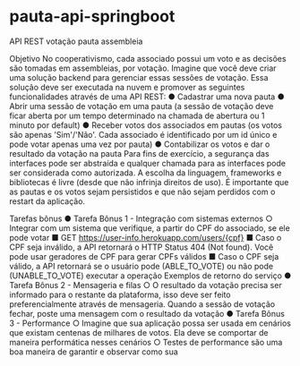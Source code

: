 # pauta-api-springboot
API REST votação pauta assembleia

Objetivo
No cooperativismo, cada associado possui um voto e as decisões são tomadas em assembleias,
por votação. Imagine que você deve criar uma solução backend para gerenciar essas sessões de
votação.
Essa solução deve ser executada na nuvem e promover as seguintes funcionalidades através de
uma API REST:
● Cadastrar uma nova pauta
● Abrir uma sessão de votação em uma pauta (a sessão de votação deve ficar aberta por um
tempo determinado na chamada de abertura ou 1 minuto por default)
● Receber votos dos associados em pautas (os votos são apenas 'Sim'/'Não'. Cada
associado é identificado por um id único e pode votar apenas uma vez por pauta)
● Contabilizar os votos e dar o resultado da votação na pauta
Para fins de exercício, a segurança das interfaces pode ser abstraída e qualquer chamada para as
interfaces pode ser considerada como autorizada. A escolha da linguagem, frameworks e
bibliotecas é livre (desde que não infrinja direitos de uso).
É importante que as pautas e os votos sejam persistidos e que não sejam perdidos com o restart
da aplicação.

Tarefas bônus
● Tarefa Bônus 1 - Integração com sistemas externos
○ Integrar com um sistema que verifique, a partir do CPF do associado, se ele pode
votar
■ GET https://user-info.herokuapp.com/users/{cpf}
■ Caso o CPF seja inválido, a API retornará o HTTP Status 404 (Not found).
Você pode usar geradores de CPF para gerar CPFs válidos
■ Caso o CPF seja válido, a API retornará se o usuário pode
(ABLE_TO_VOTE) ou não pode (UNABLE_TO_VOTE) executar a operação
Exemplos de retorno do serviço
● Tarefa Bônus 2 - Mensageria e filas
○ O resultado da votação precisa ser informado para o restante da plataforma, isso
deve ser feito preferencialmente através de mensageria. Quando a sessão de
votação fechar, poste uma mensagem com o resultado da votação
● Tarefa Bônus 3 - Performance
○ Imagine que sua aplicação possa ser usada em cenários que existam centenas de
milhares de votos. Ela deve se comportar de maneira performática nesses cenários
○ Testes de performance são uma boa maneira de garantir e observar como sua
